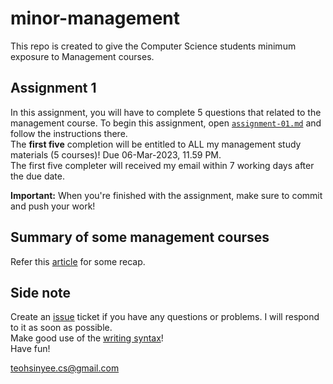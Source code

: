 # minor-management
This repo is created to give the Computer Science students minimum exposure to Management courses.

## Assignment 1

In this assignment, you will have to complete 5 questions that related to the management course. To begin this assignment, open [`assignment-01.md`](assignment-01.md) and follow the instructions there. <br>
The **first five** completion will be entitled to ALL my management study materials (5 courses)! Due 06-Mar-2023, 11.59 PM. <br> 
The first five completer will received my email within 7 working days after the due date.

**Important:** When you're finished with the assignment, make sure to commit and push your work!

## Summary of some management courses
Refer this [article](https://www.linkedin.com/pulse/should-i-major-computer-science-minor-management-teoh-sin-yee) for some recap.

## Side note
Create an [issue](https://docs.github.com/en/issues/tracking-your-work-with-issues/creating-an-issue) ticket if you have any questions or problems. I will respond to it as soon as possible. <br>
Make good use of the [writing syntax](https://docs.github.com/en/get-started/writing-on-github/getting-started-with-writing-and-formatting-on-github/basic-writing-and-formatting-syntax)!
<br>
Have fun! <br>

teohsinyee.cs@gmail.com
